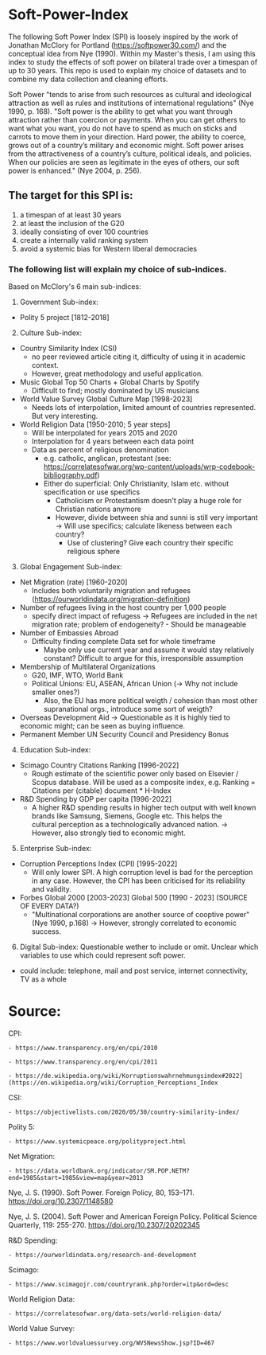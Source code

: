 # Soft-Power-Index

The following Soft Power Index (SPI) is loosely inspired by the work of Jonathan McClory for Portland (https://softpower30.com/) and the conceptual idea from Nye (1990). Within my Master's thesis, I am using this index to study the effects of soft power on bilateral trade over a timespan of up to 30 years. This repo is used to explain my choice of datasets and to combine my data collection and cleaning efforts.

Soft Power "tends to arise from such resources as cultural and ideological attraction as well as rules and
institutions of international regulations" (Nye 1990, p. 168). "Soft power is the ability to get what you want through attraction rather than coercion or payments. When you can get others to want what you want, you do not have to spend as much on sticks and carrots to move them in your direction. Hard power, the ability to coerce, grows out of a country’s military and economic might. Soft power arises from the attractiveness of a country’s culture, political ideals, and policies. When our policies are seen as legitimate in the eyes of others, our soft power is enhanced." (Nye 2004, p. 256).

## The target for this SPI is:
1) a timespan of at least 30 years
2) at least the inclusion of the G20
3) ideally consisting of over 100 countries
4) create a internally valid ranking system
5) avoid a systemic bias for Western liberal democracies

### The following list will explain my choice of sub-indices. 

Based on McClory's 6 main sub-indices:
1.	Government Sub-index:
  - Polity 5 project [1812-2018] 
2.	Culture Sub-index:
  - Country Similarity Index (CSI)
    - no peer reviewed article citing it, difficulty of using it in academic context.
    - However, great methodology and useful application. 
  - Music Global Top 50 Charts + Global Charts by Spotify
    - Difficult to find; mostly dominated by US musicians 
  - World Value Survey Global Culture Map [1998-2023] 
      - Needs lots of interpolation, limited amount of countries represented. But very interesting.
  - World Religion Data [1950-2010; 5 year steps]
      - Will be interpolated for years 2015 and 2020
      - Interpolation for 4 years between each data point
      - Data as percent of religious denomination
        - e.g. catholic, anglican, protestant (see: https://correlatesofwar.org/wp-content/uploads/wrp-codebook-bibliography.pdf)
        - Either do superficial: Only Christianity, Islam etc. without specification or use specifics
          - Catholicism or Protestantism doesn't play a huge role for Christian nations anymore
          - However, divide between shia and sunni is still very important
            -> Will use specifics; calculate likeness between each country?
              - Use of clustering? Give each country their specific religious sphere 
3.	Global Engagement Sub-index:
  - Net Migration (rate) [1960-2020] 
     - Includes both voluntarily migration and refugees (https://ourworldindata.org/migration-definition)
  - Number of refugees living in the host country per 1,000 people 
     - specify direct impact of refugess
           -> Refugees are included in the net migration rate; problem of endogeneity?
             - Should be manageable 
  -	Number of Embassies Abroad
     - Difficulty finding complete Data set for whole timeframe
       - Maybe only use current year and assume it would stay relatively constant? Difficult to argue for this, irresponsible assumption
  -	Membership of Multilateral Organizations
      - G20, IMF, WTO, World Bank
      - Political Unions: EU, ASEAN, African Union (-> Why not include smaller ones?)
        - Also, the EU  has more political weigth / cohesion than most other supranational orgs., introduce some sort of weigth?   	
  -	Overseas Development Aid -> Questionable as it is highly tied to economic might; can be seen as buying influence.
  -	Permanent Member UN Security Council and Presidency Bonus
4.	Education Sub-index:
  - Scimago Country Citations Ranking [1996-2022] 
      - Rough estimate of the scientific power only based on Elsevier / Scopus database. Will be used as a composite index, e.g.
        Ranking = Citations per (citable) document * H-Index
  - R&D Spending by GDP per capita [1996-2022] 
      - A higher R&D spending results in higher tech output with well known brands like Samsung, Siemens, Google etc. This helps the     
        cultural perception as a technologically advanced nation. -> However, also strongly tied to economic might. 
5.	Enterprise Sub-index:
  - Corruption Perceptions Index (CPI) [1995-2022] 
      - Will only lower SPI. A high corruption level is bad for the perception in any case. However, the CPI has been criticised for its reliability and validity.
  - Forbes Global 2000 [2003-2023] Global 500 [1990 - 2023] (SOURCE OF EVERY DATA?)
      - "Multinational corporations are another source of cooptive power" (Nye 1990, p.168) -> However, strongly correlated to economic success.
6.	Digital Sub-index: Questionable wether to include or omit. Unclear which variables to use which could represent soft power.
  - could include: telephone, mail and post service, internet connectivity, TV as a whole


# Source: 
CPI: 

    - https://www.transparency.org/en/cpi/2010
    
    - https://www.transparency.org/en/cpi/2011
    
    - https://de.wikipedia.org/wiki/Korruptionswahrnehmungsindex#2022](https://en.wikipedia.org/wiki/Corruption_Perceptions_Index

CSI:

    - https://objectivelists.com/2020/05/30/country-similarity-index/

Polity 5:

    - https://www.systemicpeace.org/polityproject.html

Net Migration:

    - https://data.worldbank.org/indicator/SM.POP.NETM?end=1985&start=1985&view=map&year=2013

Nye, J. S. (1990). Soft Power. Foreign Policy, 80, 153–171. https://doi.org/10.2307/1148580

Nye, J. S. (2004). Soft Power and American Foreign Policy. Political Science Quarterly, 119: 255-270. https://doi.org/10.2307/20202345

R&D Spending:
    
    - https://ourworldindata.org/research-and-development

Scimago: 
    
    - https://www.scimagojr.com/countryrank.php?order=itp&ord=desc

World Religion Data:
    
    - https://correlatesofwar.org/data-sets/world-religion-data/ 

World Value Survey: 
    
    - https://www.worldvaluessurvey.org/WVSNewsShow.jsp?ID=467
